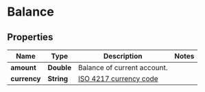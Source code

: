 

# Balance


## Properties

| Name | Type | Description | Notes |
|------------ | ------------- | ------------- | -------------|
|**amount** | **Double** | Balance of current account. |  |
|**currency** | **String** | [ISO 4217 currency code](https://en.wikipedia.org/wiki/ISO_4217) |  |



